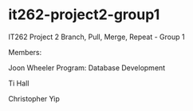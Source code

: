 # it262-project2-group1
IT262 Project 2 Branch, Pull, Merge, Repeat - Group 1 

Members:

Joon Wheeler
Program: Database Development

Ti Hall

Christopher Yip

